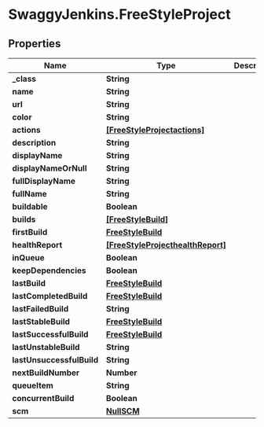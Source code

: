 # SwaggyJenkins.FreeStyleProject

## Properties

Name | Type | Description | Notes
------------ | ------------- | ------------- | -------------
**_class** | **String** |  | [optional] 
**name** | **String** |  | [optional] 
**url** | **String** |  | [optional] 
**color** | **String** |  | [optional] 
**actions** | [**[FreeStyleProjectactions]**](FreeStyleProjectactions.md) |  | [optional] 
**description** | **String** |  | [optional] 
**displayName** | **String** |  | [optional] 
**displayNameOrNull** | **String** |  | [optional] 
**fullDisplayName** | **String** |  | [optional] 
**fullName** | **String** |  | [optional] 
**buildable** | **Boolean** |  | [optional] 
**builds** | [**[FreeStyleBuild]**](FreeStyleBuild.md) |  | [optional] 
**firstBuild** | [**FreeStyleBuild**](FreeStyleBuild.md) |  | [optional] 
**healthReport** | [**[FreeStyleProjecthealthReport]**](FreeStyleProjecthealthReport.md) |  | [optional] 
**inQueue** | **Boolean** |  | [optional] 
**keepDependencies** | **Boolean** |  | [optional] 
**lastBuild** | [**FreeStyleBuild**](FreeStyleBuild.md) |  | [optional] 
**lastCompletedBuild** | [**FreeStyleBuild**](FreeStyleBuild.md) |  | [optional] 
**lastFailedBuild** | **String** |  | [optional] 
**lastStableBuild** | [**FreeStyleBuild**](FreeStyleBuild.md) |  | [optional] 
**lastSuccessfulBuild** | [**FreeStyleBuild**](FreeStyleBuild.md) |  | [optional] 
**lastUnstableBuild** | **String** |  | [optional] 
**lastUnsuccessfulBuild** | **String** |  | [optional] 
**nextBuildNumber** | **Number** |  | [optional] 
**queueItem** | **String** |  | [optional] 
**concurrentBuild** | **Boolean** |  | [optional] 
**scm** | [**NullSCM**](NullSCM.md) |  | [optional] 


